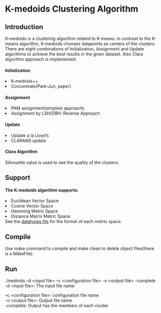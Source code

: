 <h1/>K-medoids Clustering Algorithm </h1>
<h2/>Introduction</h2> 
K-medoids is a clustering algorithm related to K-means. In contrast to the K-means algorithm, K-medoids chooses datapoints as centers of the clusters. There are eight combinations of Initialization, Assignment and Update algorithms to achieve the best results in the given dataset. Also Clara algorithm approach is implemented.

<h4/>Initialization</h4>
<lu/>
<li/>K-medoids++</li>
<li/>Concentrate(Park-Jun, paper)</li>
</lu>


<h4/>Assignment</h4>
<lu/>
<li/>PAM assignment(simplest approach) </li>
<li/>Assignment by LSH/DBH: Reverse Approach</li>
</lu>


<h4/>Update</h4>
<lu/>
<li/>Update a la Lloyd’s</li>
<li/>CLARANS update</li>
</lu>
<h4/>Clara Algorithm</h4>

Silhouette value is used to see the quality of the clusters.

<h2/>Support</h2>
<lu/>
<h4/>The K-medoids algorithm supports:</h4>
<li/>Euclidean  Vector Space</li>
<li/>Cosine Vector Space</li>
<li/>Hamming Metric Space</li>
<li/>Distance Matrix Metric Space</li>
</lu>
See the <a href="https://github.com/billDrett/K-Medoids-Clustering/blob/master/dataTypes.h">datatypes file</a> for the format of each metric space.

<h2/>Compile</h2>
Use make command to compile and make clean to delete object files(there is a MakeFile). 

<h2/>Run</h2>
./medoids –d &lt;input file> –c &lt;configuration file> -ο &lt;output file> -complete</br>
-d &lt;input file>: The input file name </br>

–c &lt;configuration file>: configuration file name</br>
-ο &lt;output file>: Output file name</br>
-complete: Output has the members of each cluster</br>
